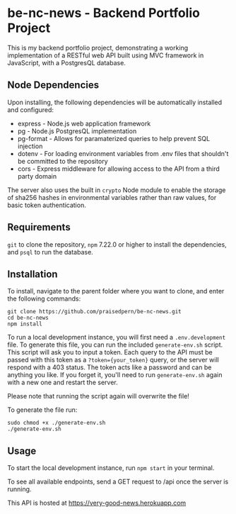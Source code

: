 # be-nc-news - Backend Portfolio Project
This is my backend portfolio project, demonstrating a working implementation of a RESTful web API built using MVC framework in JavaScript, with a PostgresQL database.
## Node Dependencies
Upon installing, the following dependencies will be automatically installed and configured:
- express - Node.js web application framework
- pg - Node.js PostgresQL implementation
- pg-format - Allows for paramaterized queries to help prevent SQL injection
- dotenv - For loading environment variables from .env files that shouldn't be committed to the repository
- cors - Express middleware for allowing access to the API from a third party domain

The server also uses the built in `crypto` Node module to enable the storage of sha256 hashes in environmental variables rather than raw values, for basic token authentication.
## Requirements
`git` to clone the repository, `npm` 7.22.0 or higher to install the dependencies, and `psql` to run the database.
## Installation
To install, navigate to the parent folder where you want to clone, and enter the following commands:
```
git clone https://github.com/praisedpern/be-nc-news.git
cd be-nc-news
npm install
```
To run a local development instance, you will first need a `.env.development` file. To generate this file, you can run the included `generate-env.sh` script. This script will ask you to input a token. Each query to the API must be passed with this token as a `?token={your_token}` query, or the server will respond with a 403 status. The token acts like a password and can be anything you like. If you forget it, you'll need to run `generate-env.sh` again with a new one and restart the server.

Please note that running the script again will overwrite the file!

To generate the file run:
```
sudo chmod +x ./generate-env.sh
./generate-env.sh
```
## Usage
To start the local development instance, run `npm start` in your terminal.

To see all available endpoints, send a GET request to /api once the server is running.

This API is hosted at https://very-good-news.herokuapp.com
